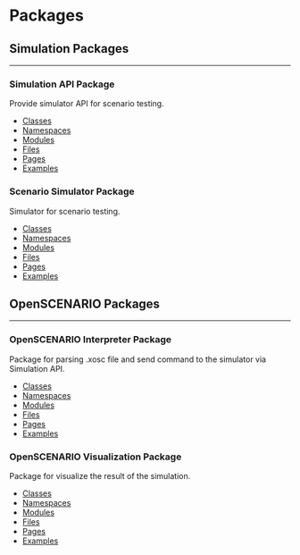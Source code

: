 # Packages
## Simulation Packages
---

### Simulation API Package
Provide simulator API for scenario testing.

- [Classes](/package/simulation_api/markdown/Classes)
- [Namespaces](/package/simulation_api/markdown/Namespaces)
- [Modules](/package/simulation_api/markdown/Modules)
- [Files](/package/simulation_api/markdown/Files)
- [Pages](/package/simulation_api/markdown/Pages)
- [Examples](/package/simulation_api/markdown/Examples)

### Scenario Simulator Package
Simulator for scenario testing.

- [Classes](/package/scenario_simulator/markdown/Classes)
- [Namespaces](/package/scenario_simulator/markdown/Namespaces)
- [Modules](/package/scenario_simulator/markdown/Modules)
- [Files](/package/scenario_simulator/markdown/Files)
- [Pages](/package/scenario_simulator/markdown/Pages)
- [Examples](/package/scenario_simulator/markdown/Examples)

## OpenSCENARIO Packages
---

### OpenSCENARIO Interpreter Package
Package for parsing .xosc file and send command to the simulator via Simulation API.

- [Classes](/package/openscenario_interpreter/markdown/Classes)
- [Namespaces](/package/openscenario_interpreter/markdown/Namespaces)
- [Modules](/package/openscenario_interpreter/markdown/Modules)
- [Files](/package/openscenario_interpreter/markdown/Files)
- [Pages](/package/openscenario_interpreter/markdown/Pages)
- [Examples](/package/openscenario_interpreter/markdown/Examples)

### OpenSCENARIO Visualization Package
Package for visualize the result of the simulation.

- [Classes](/package/openscenario_visualization/markdown/Classes)
- [Namespaces](/package/openscenario_visualization/markdown/Namespaces)
- [Modules](/package/openscenario_visualization/markdown/Modules)
- [Files](/package/openscenario_visualization/markdown/Files)
- [Pages](/package/openscenario_visualization/markdown/Pages)
- [Examples](/package/openscenario_visualization/markdown/Examples)
